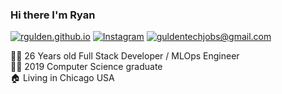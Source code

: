 ### Hi there I'm Ryan

[![rgulden.github.io](https://img.shields.io/static/v1?label=rgulden.github.io&message=%20&color=yellow&logo=&style=flat-square&logoColor=white)](https://rgulden.github.io)
[![Instagram](https://img.shields.io/static/v1?label=Instagram&message=%20&color=orange&logo=Instagram&style=flat-square&logoColor=white)](https://www.instagram.com/guldentech/)
[![guldentechjobs@gmail.com](https://img.shields.io/static/v1?label=guldentechjobs@gmail.com&message=%20&color=red&logo=gmail&style=flat-square&logoColor=white)](mailto:guldentechjobs@gmail.com)
  
  
👨‍💻 26 Years old Full Stack Developer / MLOps Engineer  
👨‍🎓 2019 Computer Science graduate  
🏠 Living in Chicago USA 
